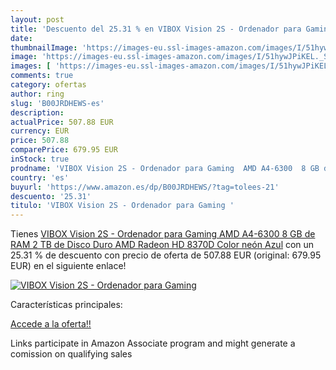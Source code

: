 ```yaml
---
layout: post
title: 'Descuento del 25.31 % en VIBOX Vision 2S - Ordenador para Gaming '
date: 
thumbnailImage: 'https://images-eu.ssl-images-amazon.com/images/I/51hywJPiKEL._SL200_.jpg'
image: 'https://images-eu.ssl-images-amazon.com/images/I/51hywJPiKEL._SL200_.jpg'
images: [ 'https://images-eu.ssl-images-amazon.com/images/I/51hywJPiKEL._SL200_.jpg' ]
comments: true
category: ofertas
author: ring
slug: 'B00JRDHEWS-es'
description:
actualPrice: 507.88 EUR
currency: EUR
price: 507.88
comparePrice: 679.95 EUR
inStock: true
prodname: 'VIBOX Vision 2S - Ordenador para Gaming  AMD A4-6300  8 GB de RAM  2 TB de Disco Duro  AMD Radeon HD 8370D  Color neón Azul'
country: 'es'
buyurl: 'https://www.amazon.es/dp/B00JRDHEWS/?tag=tolees-21'
descuento: '25.31'
titulo: 'VIBOX Vision 2S - Ordenador para Gaming '
---
```


Tienes [VIBOX Vision 2S - Ordenador para Gaming  AMD A4-6300  8 GB de RAM  2 TB de Disco Duro  AMD Radeon HD 8370D  Color neón Azul](https://www.amazon.es/dp/B00JRDHEWS/?tag=tolees-21) con un 25.31 % de descuento con precio de oferta de 507.88 EUR (original: 679.95 EUR) en el siguiente enlace!

[![VIBOX Vision 2S - Ordenador para Gaming ](https://images-eu.ssl-images-amazon.com/images/I/51hywJPiKEL._SL200_.jpg)](https://www.amazon.es/dp/B00JRDHEWS/?tag=tolees-21)

Características principales:


[Accede a la oferta!!](https://www.amazon.es/dp/B00JRDHEWS/?tag=tolees-21)

Links participate in Amazon Associate program and might generate a comission on qualifying sales


